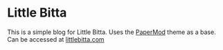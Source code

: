 # Little Bitta

This is a simple blog for Little Bitta. Uses the [PaperMod](https://adityatelange.github.io/hugo-PaperMod/) theme as a base. Can be accessed at [littlebitta.com](https://littlebitta.com)